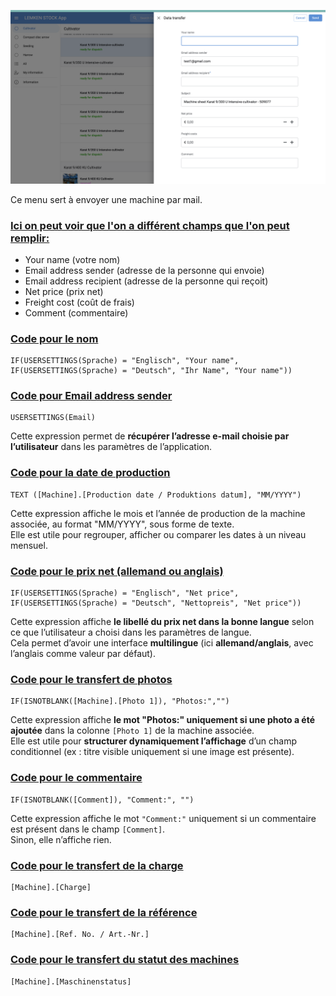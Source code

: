
![](datatransfer.png)

Ce menu sert à envoyer une machine par mail.
### <u>Ici on peut voir que l'on a différent champs que l'on peut remplir:</u>

- Your name (votre nom)
- Email address sender (adresse de la personne qui envoie)
- Email address recipient (adresse de la personne qui reçoit)
- Net price (prix net)
- Freight cost (coût de frais)
- Comment (commentaire)

### <u>Code pour le nom</u>
~~~
IF(USERSETTINGS(Sprache) = "Englisch", "Your name", 
IF(USERSETTINGS(Sprache) = "Deutsch", "Ihr Name", "Your name"))
~~~
### <u>Code pour Email address sender </u>
~~~
USERSETTINGS(Email)
~~~

Cette expression permet de **récupérer l’adresse e-mail choisie par l’utilisateur** dans les paramètres de l’application.  

### <u>Code pour la date de production</u>

~~~
TEXT ([Machine].[Production date / Produktions datum], "MM/YYYY")
~~~

Cette expression affiche le mois et l’année de production de la machine associée, au format "MM/YYYY", sous forme de texte.  
Elle est utile pour regrouper, afficher ou comparer les dates à un niveau mensuel.
### <u> Code pour le prix net (allemand ou anglais)</u>

~~~
IF(USERSETTINGS(Sprache) = "Englisch", "Net price", 
IF(USERSETTINGS(Sprache) = "Deutsch", "Nettopreis", "Net price"))
~~~

Cette expression affiche **le libellé du prix net dans la bonne langue** selon ce que l’utilisateur a choisi dans les paramètres de langue.  
Cela permet d’avoir une interface **multilingue** (ici **allemand/anglais**, avec l’anglais comme valeur par défaut).
### <u>Code pour le transfert de photos</u>

~~~
IF(ISNOTBLANK([Machine].[Photo 1]), "Photos:","")
~~~

Cette expression affiche **le mot "Photos:" uniquement si une photo a été ajoutée** dans la colonne `[Photo 1]` de la machine associée.  
Elle est utile pour **structurer dynamiquement l’affichage** d’un champ conditionnel (ex : titre visible uniquement si une image est présente).
### <u> Code pour le commentaire </u>

~~~
IF(ISNOTBLANK([Comment]), "Comment:", "")
~~~

Cette expression affiche le mot `"Comment:"` uniquement si un commentaire est présent dans le champ `[Comment]`.  
Sinon, elle n’affiche rien.

### <u>Code pour le transfert de la charge</u>
~~~
[Machine].[Charge]
~~~

### <u>Code pour le transfert de la référence</u>
~~~
[Machine].[Ref. No. / Art.-Nr.]
~~~

### <u>Code pour le transfert du statut des machines</u>
~~~
[Machine].[Maschinenstatus]
~~~

